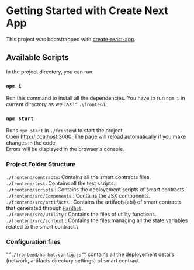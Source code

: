 # Getting Started with Create Next App
This project was bootstrapped with [create-react-app](https://reactjs.org/docs/create-a-new-react-app.html).
## Available Scripts
In the project directory, you can run:
### `npm i`
Run this command to install all the dependencies. You have to run `npm i` in current directory as well as in `.\frontend`. 
### `npm start`
Runs `npm start` in `./frontend` to start the project.\
Open [http://localhost:3000](http://localhost:3000). 
The page will reload automatically if you make changes in the code.\
Errors will be displayed in the browser's console.

### Project Folder Structure
`./frontend/contracts`: Contains all the smart contracts files.\
`./frontend/test`: Contains all the test scripts.\
`./frontend/scripts` : Contains the deployement scripts of smart contracts.\
`./frontend/src/Components` : Contains the JSX components.\
`./frontend/src/artifacts` : Contains the artifacts(abi) of smart contracts that generated through [`Hardhat`](https://hardhat.org/hardhat-runner/docs/guides/project-setup).\
`./frontend/src/utility` : Contains the files of utility functions.\
`./frontend/src/context` : Contains the files managing all the state variables related to the smart contract.\

### Configuration files
""`./frontend/harhat.config.js`"" contains all the deployement details (network, artifacts directory settings)  of smart contract. 
